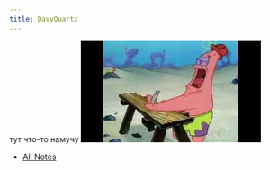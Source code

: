 ```yaml
---
title: DavyQuartz
---
```


тут что-то намучу 
![image](/content/notes/images/patrik.png)
- [All Notes](/notes)